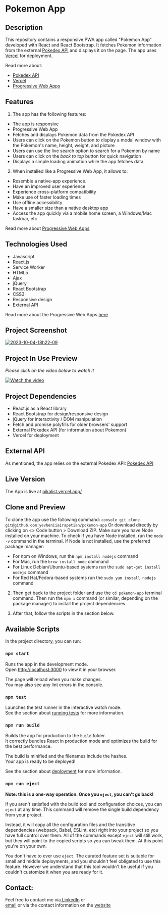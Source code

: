 # Pokemon App

## Description
This repository contains a responsive PWA app called "Pokemon App" developed with React and React Bootstrap. It fetches Pokemon information from the external [Pokedex API](https://pokeapi.co/) and displays it on the page. The app uses [Vercel](https://vercel.com/) for deployment.

Read more about:
- [Pokedex API](https://pokeapi.co/)
- [Vercel](https://vercel.com/)
- [Progressive Web Apps](https://www.itaims.com/blog/benefits-of-progressive-web-apps-pwa-advantages-and-disadvantages)

## Features
1. The app has the following features:
- The app is responsive
- Progressive Web App
- Fetches and displays Pokemon data from the Pokedex API
- Users can click on the Pokemon button to display a modal window with the Pokemon's name, height, weight, and picture
- Users can use the live search option to search for a Pokemon by name
- Users can click on the _back to top_ button for quick navigation
- Displays a simple loading animation while the app fetches data

2. When installed like a Progressive Web App, it allows to:
- Resemble a native-app experience.
- Have an improved user experience
- Experience cross-platform compatibility
- Make use of faster loading times
- Use offline accessibility
- Have a smaller size than a native desktop app
- Access the app quickly via a mobile home screen, a Windows/Mac taskbar, etc

Read more about [Progressive Web Apps](https://www.itaims.com/blog/benefits-of-progressive-web-apps-pwa-advantages-and-disadvantages)

## Technologies Used
- Javascript
- React.js
- Service Worker
- HTML5
- Ajax
- jQuery
- React Bootstrap
- CSS3
- Responsive design
- External API

Read more about the Progressive Web Apps [here](https://www.itaims.com/blog/benefits-of-progressive-web-apps-pwa-advantages-and-disadvantages)

## Project Screenshot
<a href="https://ibb.co/yX2DGrY"><img src="https://i.ibb.co/0c5k8xF/2023-10-04-18h22-09.png" alt="2023-10-04-18h22-09" border="0"></a> 

## Project In Use Preview
_Please click on the video below to watch it_   

[![Watch the video](https://i.ibb.co/0c5k8xF/2023-10-04-18h22-09.png)](https://streamable.com/5lurz9)   

## Project Dependencies
- React.js as a React library
- React Bootstrap for design/responsive design
- jQuery for interactivity / DOM manipulation
- Fetch and promise polyfills for older browsers' support
- External Pokedex API (for information about Pokemon)
- Vercel for deployment

## External API 
As mentioned, the app relies on the external Pokedex API: 
[Pokedex API](https://pokeapi.co/) 

## Live Version
The App is live at [pikalist.vercel.app/](https://pikalist.vercel.app/)

## Clone and Preview 
To clone the app use the following command:
```console git clone git@github.com:yevheniiairapetian/pokemon-app```
Or download directly by clicking on <> Code button > Download ZIP. Make sure you have Node installed on your machine. To check if you have Node installed, run the ```node -v``` command in the terminal. If Node is not installed, use the preferred package manager:
- For npm on Windows, run the ```npm install nodejs``` command 
- For Mac, run the ```brew install node``` command
- For Linux Debian/Ubuntu-based systems run the ```sudo apt-get install nodejs``` command
- For Red Hat/Fedora-based systems run the ```sudo yum install nodejs```
command

2. Then get back to the project folder and use the ```cd pokemon-app``` terminal command. Then run the ```npm i``` command (or similar, depending on the package manager) to install the project dependencies

3. After that, follow the scripts in the section below.

## Available Scripts

In the project directory, you can run:

### `npm start`

Runs the app in the development mode.\
Open [http://localhost:3000](http://localhost:3000) to view it in your browser.

The page will reload when you make changes.\
You may also see any lint errors in the console.

### `npm test`

Launches the test runner in the interactive watch mode.\
See the section about [running tests](https://facebook.github.io/create-react-app/docs/running-tests) for more information.

### `npm run build`

Builds the app for production to the `build` folder.\
It correctly bundles React in production mode and optimizes the build for the best performance.

The build is minified and the filenames include the hashes.\
Your app is ready to be deployed!

See the section about [deployment](https://facebook.github.io/create-react-app/docs/deployment) for more information.

### `npm run eject`

**Note: this is a one-way operation. Once you `eject`, you can't go back!**

If you aren't satisfied with the build tool and configuration choices, you can `eject` at any time. This command will remove the single build dependency from your project.

Instead, it will copy all the configuration files and the transitive dependencies (webpack, Babel, ESLint, etc) right into your project so you have full control over them. All of the commands except `eject` will still work, but they will point to the copied scripts so you can tweak them. At this point you're on your own.

You don't have to ever use `eject`. The curated feature set is suitable for small and middle deployments, and you shouldn't feel obligated to use this feature. However we understand that this tool wouldn't be useful if you couldn't customize it when you are ready for it.


## Contact:
Feel free to contact me via[ LinkedIn](https://www.linkedin.com/in/yevheniiairapetian/) or  
[email](mailto:contact@yevheniiairapetian.com) or 
via the contact information on the [website](https://yevheniiairapetian.com/#/contact) 





